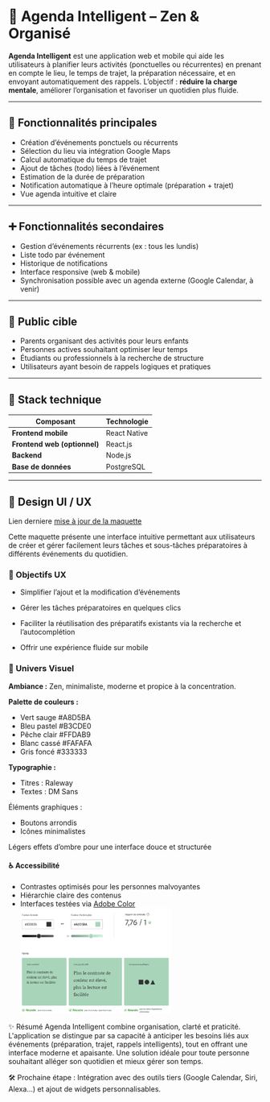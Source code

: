 # 📅 Agenda Intelligent – Zen & Organisé

**Agenda Intelligent** est une application web et mobile qui aide les utilisateurs à planifier leurs activités (ponctuelles ou récurrentes) en prenant en compte le lieu, le temps de trajet, la préparation nécessaire, et en envoyant automatiquement des rappels. L’objectif : **réduire la charge mentale**, améliorer l’organisation et favoriser un quotidien plus fluide.

---

## 🚀 Fonctionnalités principales

- Création d’événements ponctuels ou récurrents
- Sélection du lieu via intégration Google Maps
- Calcul automatique du temps de trajet
- Ajout de tâches (todo) liées à l’événement
- Estimation de la durée de préparation
- Notification automatique à l’heure optimale (préparation + trajet)
- Vue agenda intuitive et claire

---

## ➕ Fonctionnalités secondaires

- Gestion d’événements récurrents (ex : tous les lundis)
- Liste todo par événement
- Historique de notifications
- Interface responsive (web & mobile)
- Synchronisation possible avec un agenda externe (Google Calendar, à venir)

---

## 🎯 Public cible

- Parents organisant des activités pour leurs enfants
- Personnes actives souhaitant optimiser leur temps
- Étudiants ou professionnels à la recherche de structure
- Utilisateurs ayant besoin de rappels logiques et pratiques

---

## 🧱 Stack technique

| Composant                    | Technologie  |
| ---------------------------- | ------------ |
| **Frontend mobile**          | React Native |
| **Frontend web (optionnel)** | React.js     |
| **Backend**                  | Node.js      |
| **Base de données**          | PostgreSQL   |

---

## 🎨 Design UI / UX

Lien derniere [mise à jour de la maquette](https://www.figma.com/proto/5b2geFJSYFLRaoYn3beTqf/Untitled?node-id=10-1362&p=f&t=xavBCwQfP3gzneop-1&scaling=scale-down&content-scaling=fixed&page-id=1%3A2&starting-point-node-id=10%3A1362)

Cette maquette présente une interface intuitive permettant aux utilisateurs de créer et gérer facilement leurs tâches et sous-tâches préparatoires à différents événements du quotidien.

### 🎯 Objectifs UX

- Simplifier l’ajout et la modification d’événements

- Gérer les tâches préparatoires en quelques clics

- Faciliter la réutilisation des préparatifs existants via la recherche et l’autocomplétion

- Offrir une expérience fluide sur mobile

### 🌈 Univers Visuel

**Ambiance :**
Zen, minimaliste, moderne et propice à la concentration.

**Palette de couleurs :**

- Vert sauge #A8D5BA
- Bleu pastel #B3CDE0
- Pêche clair #FFDAB9
- Blanc cassé #FAFAFA
- Gris foncé #333333

**Typographie :**

- Titres : Raleway
- Textes : DM Sans

Éléments graphiques :

- Boutons arrondis
- Icônes minimalistes

Légers effets d’ombre pour une interface douce et structurée

#### ♿ **Accessibilité**

- Contrastes optimisés pour les personnes malvoyantes
- Hiérarchie claire des contenus
- Interfaces testées via [Adobe Color](https://color.adobe.com/fr/create/color-contrast-analyzer) <br/>
  <img src="./maquette/access.png" alt="Aperçu interface" width="300">

✨ Résumé
Agenda Intelligent combine organisation, clarté et praticité. L'application se distingue par sa capacité à anticiper les besoins liés aux événements (préparation, trajet, rappels intelligents), tout en offrant une interface moderne et apaisante.
Une solution idéale pour toute personne souhaitant alléger son quotidien et mieux gérer son temps.

🛠️ Prochaine étape : Intégration avec des outils tiers (Google Calendar, Siri, Alexa...) et ajout de widgets personnalisables.
